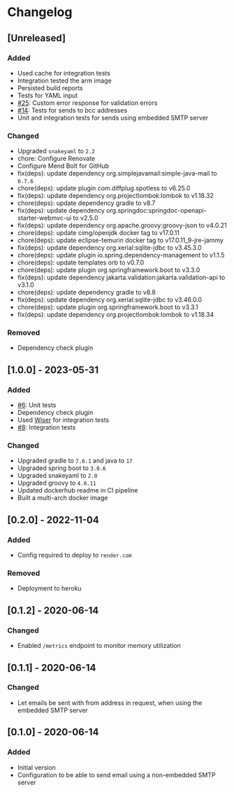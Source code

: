 # Changelog

## [Unreleased]
### Added
- Used cache for integration tests
- Integration tested the arm image
- Persisted build reports
- Tests for YAML input
- [#25](https://github.com/devatherock/email-sender/issues/25): Custom error response for validation errors
- [#14](https://github.com/devatherock/email-sender/issues/14): Tests for sends to bcc addresses
- Unit and integration tests for sends using embedded SMTP server

### Changed
- Upgraded `snakeyaml` to `2.2`
- chore: Configure Renovate
- Configure Mend Bolt for GitHub
- fix(deps): update dependency org.simplejavamail:simple-java-mail to `6.7.6`
- chore(deps): update plugin com.diffplug.spotless to v6.25.0
- fix(deps): update dependency org.projectlombok:lombok to v1.18.32
- chore(deps): update dependency gradle to v8.7
- fix(deps): update dependency org.springdoc:springdoc-openapi-starter-webmvc-ui to v2.5.0
- fix(deps): update dependency org.apache.groovy:groovy-json to v4.0.21
- chore(deps): update cimg/openjdk docker tag to v17.0.11
- chore(deps): update eclipse-temurin docker tag to v17.0.11_9-jre-jammy
- fix(deps): update dependency org.xerial:sqlite-jdbc to v3.45.3.0
- chore(deps): update plugin io.spring.dependency-management to v1.1.5
- chore(deps): update templates orb to v0.7.0
- chore(deps): update plugin org.springframework.boot to v3.3.0
- fix(deps): update dependency jakarta.validation:jakarta.validation-api to v3.1.0
- chore(deps): update dependency gradle to v8.8
- fix(deps): update dependency org.xerial:sqlite-jdbc to v3.46.0.0
- chore(deps): update plugin org.springframework.boot to v3.3.1
- fix(deps): update dependency org.projectlombok:lombok to v1.18.34

### Removed
- Dependency check plugin

## [1.0.0] - 2023-05-31
### Added
- [#6](https://github.com/devatherock/email-sender/issues/6): Unit tests
- Dependency check plugin
- Used [Wiser](https://github.com/voodoodyne/subethasmtp/blob/master/Wiser.md) for integration tests
- [#8](https://github.com/devatherock/email-sender/issues/8): Integration tests

### Changed
- Upgraded gradle to `7.6.1` and java to `17`
- Upgraded spring boot to `3.0.6`
- Upgraded snakeyaml to `2.0`
- Upgraded groovy to `4.0.11`
- Updated dockerhub readme in CI pipeline
- Built a multi-arch docker image

## [0.2.0] - 2022-11-04
### Added
- Config required to deploy to `render.com`

### Removed
- Deployment to heroku

## [0.1.2] - 2020-06-14
### Changed
- Enabled `/metrics` endpoint to monitor memory utilization

## [0.1.1] - 2020-06-14
### Changed
- Let emails be sent with from address in request, when using the embedded SMTP server

## [0.1.0] - 2020-06-14
### Added
- Initial version
- Configuration to be able to send email using a non-embedded SMTP server